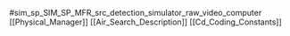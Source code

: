 #sim_sp_SIM_SP_MFR_src_detection_simulator_raw_video_computer
[[Physical_Manager]]
[[Air_Search_Description]]
[[Cd_Coding_Constants]]
